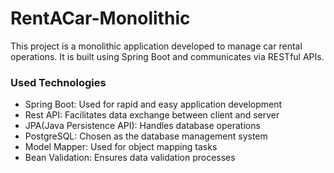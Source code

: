 # RentACar-Monolithic

This project is a monolithic application developed to manage car rental operations. It is built using Spring Boot and communicates via RESTful APIs.

### Used Technologies

- Spring Boot: Used for rapid and easy application development
- Rest API: Facilitates data exchange between client and server
- JPA(Java Persistence API): Handles database operations
- PostgreSQL: Chosen as the database management system
- Model Mapper: Used for object mapping tasks
- Bean Validation: Ensures data validation processes
